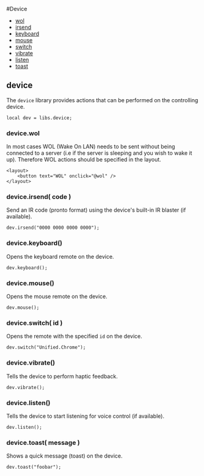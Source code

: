 ﻿
#Device
* [wol](#device_wol)
* [irsend](#device_irsend)
* [keyboard](#device_keyboard)
* [mouse](#device_mouse)
* [switch](#device_switch)
* [vibrate](#device_vibrate)
* [listen](#device_listen)
* [toast](#device_toast)
	

## device
The ``device`` library provides actions that can be performed on the controlling device.

	local dev = libs.device;



### device.wol
In most cases WOL (Wake On LAN) needs to be sent without being connected to a server (i.e if the server is sleeping and you wish to wake it up).
Therefore WOL actions should be specified in the layout.

	<layout>
		<button text="WOL" onclick="@wol" />
	</layout>


### device.irsend( code )
Send an IR code (pronto format) using the device's built-in IR blaster (if available).

	dev.irsend("0000 0000 0000 0000");


### device.keyboard()
Opens the keyboard remote on the device.

	dev.keyboard();


### device.mouse()
Opens the mouse remote on the device.

	dev.mouse();


### device.switch( id )
Opens the remote with the specified ``id`` on the device.

	dev.switch("Unified.Chrome");


### device.vibrate()
Tells the device to perform haptic feedback.

	dev.vibrate();


### device.listen()
Tells the device to start listening for voice control (if available).

	dev.listen();


### device.toast( message )
Shows a quick message (toast) on the device.

	dev.toast("foobar");

